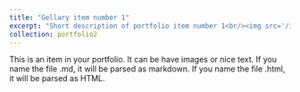 ```yaml
---
title: "Gellary item number 1"
excerpt: "Short description of portfolio item number 1<br/><img src='/images/500x300.png'>"
collection: portfolio2
---
```


This is an item in your portfolio. It can be have images or nice text. If you name the file .md, it will be parsed as markdown. If you name the file .html, it will be parsed as HTML. 
